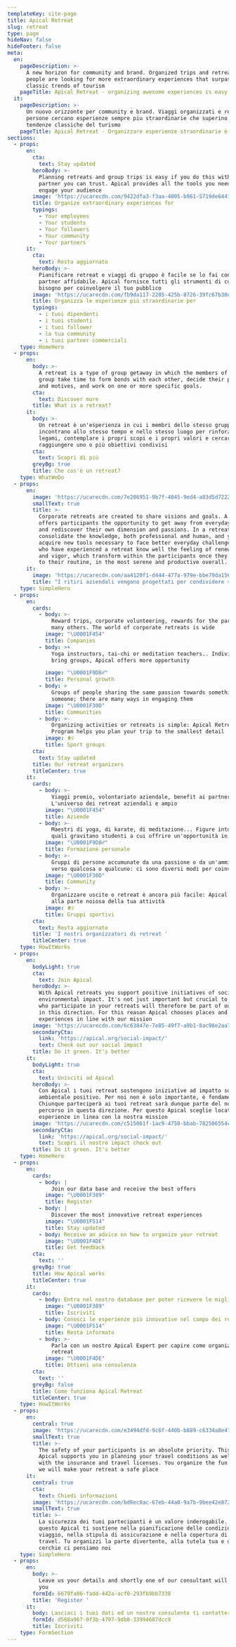 ```yaml
---
templateKey: site-page
title: Apical Retreat
slug: retreat
type: page
hideNav: false
hideFooter: false
meta:
  en:
    pageDescription: >-
      A new horizon for community and brand. Organized trips and retreats -
      people are looking for more extraordinary experiences that surpass the
      classic trends of tourism
    pageTitle: Apical Retreat - organizing awesome experiences is easy
  it:
    pageDescription: >-
      Un nuovo orizzonte per community e brand. Viaggi organizzati e retreat, le
      persone cercano esperienze sempre piu straordinarie che superino le
      tendenze classiche del turismo 
    pageTitle: Apical Retreat - Organizzare esperienze straordinarie è facile
sections:
  - props:
      en:
        cta:
          text: Stay updated
        heroBody: >-
          Planning retreats and group trips is easy if you do this with a
          partner you can trust. Apical provides all the tools you need to
          engage your audience
        image: 'https://ucarecdn.com/9422dfa3-f3aa-4005-b961-5719de644100/'
        title: Organize extraordinary experiences for
        typings:
          - Your employees
          - Your students
          - Your followers
          - Your community
          - Your partners
      it:
        cta:
          text: Resta aggiornato
        heroBody: >-
          Pianificare retreat e viaggi di gruppo è facile se lo fai con un
          partner affidabile. Apical fornisce tutti gli strumenti di cui hai
          bisogno per coinvolgere il tuo pubblico
        image: 'https://ucarecdn.com/fb9da117-2205-425b-8726-39fc67b30d39/'
        title: Organizza le esperienze più straordinarie per
        typings:
          - i tuoi dipendenti
          - i tuoi studenti
          - i tuoi follower
          - la tua community
          - i tuoi partner commerciali
    type: HomeHero
  - props:
      en:
        body: >-
          A retreat is a type of group getaway in which the members of that
          group take time to form bonds with each other, decide their purpose
          and motives, and work on one or more specific goals.
        cta:
          text: Discover more
        title: What is a retreat?
      it:
        body: >-
          Un retreat è un'esperienza in cui i membri dello stesso gruppo si
          incontrano allo stesso tempo e nello stesso luogo per rinforzare
          legami, contemplare i propri scopi e i propri valori e cercare di
          raggiungere uno o più obiettivi condivisi
        cta:
          text: Scopri di più
        greyBg: true
        title: Che cos'è un retreat?
    type: WhatWeDo
  - props:
      en:
        image: 'https://ucarecdn.com/7e286951-9b7f-4045-9ed4-a83d5d722232/'
        smallText: true
        title: >-
          Corporate retreats are created to share visions and goals. A retreat
          offers participants the opportunity to get away from everyday stress
          and rediscover their own dimension and passions. In a retreat you
          consolidate the knowledge, both professional and human, and you
          acquire new tools necessary to face better everyday challenges. Those
          who have experienced a retreat know well the feeling of renewed energy
          and vigor, which transform within the participants once they are back
          to their routine, in the most serene and productive overall.
      it:
        image: 'https://ucarecdn.com/aa4120f1-d444-477a-979e-bbe79da15635/'
        title: "I ritiri aziendali vengono progettati per condividere visioni e obiettivi.\r Un retreat offre ai partecipanti l'opportunità di allontanarsi dallo stress quotidiano e ritrovare la propria dimensione e le proprie passioni. In un retreat si consolidano le conoscenze, professionali e umane, e si acquisiscono nuovi strumenti necessari per affrontare al meglio le sfide di tutti i giorni. Chi ha provato un retreat conosce bene la sensazione di rinnovata energia e vigore, che si traduce in un ritorno alla routine nel complessivo più sereno e produttivo."
    type: SimpleHero
  - props:
      en:
        cards:
          - body: >-
              Reward trips, corporate volunteering, rewards for the partners and
              many others. The world of corporate retreats is wide
            image: "\U0001F454"
            title: Companies
          - body: >+
              Yoga instructors, tai-chi or meditation teachers.. Individuals who
              bring groups, Apical offers more opportunity

            image: "\U0001F9D8‍♂️"
            title: Personal growth
          - body: >
              Groups of people sharing the same passion towards something or
              someone; there are many ways in engaging them 
            image: "\U0001F30D"
            title: Communities
          - body: >-
              Organizing activities or retreats is simple: Apical Retreat
              Program helps you plan your trip to the smallest detail
            image: ⛹️‍♀️
            title: Sport groups
        cta:
          text: Stay updated
        title: Our retreat organizers
        titleCenter: true
      it:
        cards:
          - body: >-
              Viaggi premio, volontariato aziendale, benefit ai partner e altro.
              L'universo dei retreat aziendali e ampio
            image: "\U0001F454"
            title: Aziende
          - body: >-
              Maestri di yoga, di karate, di meditazione... Figure intorno alle
              quali gravitano studenti a cui offrire un'opportunità in più
            image: "\U0001F9D8‍♂️"
            title: Formazione personale
          - body: >-
              Gruppi di persone accumunate da una passione o da un'ammirazione
              verso qualcosa o qualcuno: ci sono diversi modi per coinvolgerle! 
            image: "\U0001F30D"
            title: Community
          - body: >-
              Organizzare uscite o retreat è ancora più facile: Apical pensa
              alla parte noiosa della tua attività
            image: ⛹️‍♀️
            title: Gruppi sportivi
        cta:
          text: Resta aggiornato
        title: 'I nostri organizzatori di retreat '
        titleCenter: true
    type: HowItWorks
  - props:
      en:
        bodyLight: true
        cta:
          text: Join Apical
        heroBody: >-
          With Apical retreats you support positive initiatives of social and
          environmental impact. It's not just important but crucial to us. Those
          who participate in your retreats will therefore be part of our journey
          in this direction. For this reason Apical chooses places and
          experiences in line with our mission
        image: 'https://ucarecdn.com/6c63847e-7e85-49f7-a9b1-8ac98e2aa7a1/'
        secondaryCta:
          link: 'https://apical.org/social-impact/'
          text: Check out our social impact
        title: Do it green. It's better
      it:
        bodyLight: true
        cta:
          text: Unisciti ad Apical
        heroBody: >-
          Con Apical i tuoi retreat sostengono iniziative ad impatto sociale e
          ambientale positivo. Per noi non è solo importante, è fondamentale.
          Chiunque parteciperà ai tuoi retreat sarà dunque parte del nostro
          percorso in questa direzione. Per questo Apical sceglie location ed
          esperienze in linea con la nostra mission
        image: 'https://ucarecdn.com/c515061f-1ac9-4750-bbab-782506554c94/'
        secondaryCta:
          link: 'https://apical.org/social-impact/'
          text: Scopri il nostro impact check out
        title: Do it green. It's better
    type: HomeHero
  - props:
      en:
        cards:
          - body: |
              Join our data base and receive the best offers
            image: "\U0001F389"
            title: Register
          - body: |
              Discover the most innovative retreat experiences
            image: "\U0001F514"
            title: Stay updated
          - body: Receive an advice on how to organize your retreat
            image: "\U0001F4DE"
            title: Get feedback
        cta:
          text: ''
        greyBg: true
        title: How Apical works
        titleCenter: true
      it:
        cards:
          - body: Entra nel nostro database per poter ricevere le migliori offerte
            image: "\U0001F389"
            title: Iscriviti
          - body: Conosci le esperienze più innovative nel campo dei retreat
            image: "\U0001F514"
            title: Resta informato
          - body: >-
              Parla con un nostro Apical Expert per capire come organizzare un
              retreat
            image: "\U0001F4DE"
            title: Ottieni una consulenza
        cta:
          text: ''
        greyBg: false
        title: Come funziona Apical Retreat
        titleCenter: true
    type: HowItWorks
  - props:
      en:
        central: true
        image: 'https://ucarecdn.com/e3494dfd-9c6f-440b-b889-c6334a8e47a0/'
        smallText: true
        title: >-
          The safety of your participants is an absolute priority. This is why
          Apical supports you in planning your travel conditions as well, along
          with the insurance and travel licenses. You organize the fun part and
          we will make your retreat a safe place
      it:
        central: true
        cta:
          text: Chiedi informazioni
        image: 'https://ucarecdn.com/bd6ec8ac-67eb-44a0-9a7b-9bee42e872e5/'
        smallText: true
        title: >-
          La sicurezza dei tuoi partecipanti è un valore inderogabile. Per
          questo Apical ti sostiene nella pianificazione delle condizioni di
          viaggio, nella stipula di assicurazione e nella copertura di licenze
          travel. Tu organizzi la parte divertente, alla tutela tua e delle tue
          cerchie ci pensiamo noi
    type: SimpleHero
  - props:
      en:
        body: >-
          Leave us your details and shortly one of our consultant will contact
          you
        formId: 6679fa06-fadd-442a-acf0-293fb9bb7338
        title: 'Register '
      it:
        body: Lasciaci i tuoi dati ed un nostro consulente ti contatterà a breve
        formId: d568a967-0f3b-4797-9db8-33994687dcc9
        title: Iscriviti
    type: FormSection
---
```


